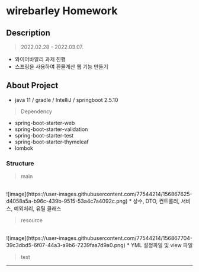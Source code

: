 # wirebarley Homework

## Description

> 2022.02.28 - 2022.03.07.

* 와이어바알리 과제 진행
* 스프링을 사용하여 환율계산 웹 기능 만들기
  <br>
  
## About Project

* java 11 / gradle / IntelliJ / springboot 2.5.10

> Dependency
* spring-boot-starter-web
* spring-boot-starter-validation
* spring-boot-starter-test
* spring-boot-starter-thymeleaf
* lombok

### Structure
> main 
<br>
![image](https://user-images.githubusercontent.com/77544214/156867625-d4058a5a-b96c-439b-9515-53a4c7a4092c.png)
* 상수, DTO, 컨트롤러, 서비스, 예외처리, 유틸 클래스

> resource
<br>
![image](https://user-images.githubusercontent.com/77544214/156867704-39c3dbd5-6f07-44a3-a9b6-7239faa7d9a0.png)
* YML 설정파일 및 view 파일

> test
***
